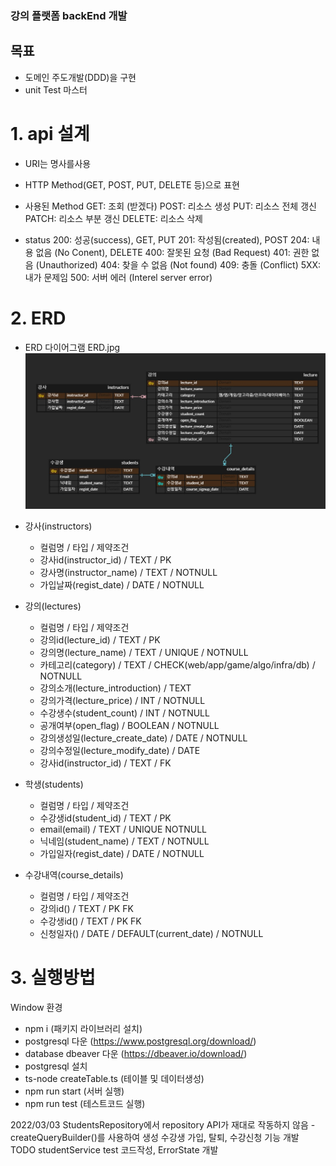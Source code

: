 ### 강의 플랫폼 backEnd 개발

## 목표

- 도메인 주도개발(DDD)을 구현
- unit Test 마스터

# 1. api 설계

- URI는 명사를사용
- HTTP Method(GET, POST, PUT, DELETE 등)으로 표현
- 사용된 Method
  GET: 조회 (받겠다)
  POST: 리소스 생성
  PUT: 리소스 전체 갱신
  PATCH: 리소스 부분 갱신
  DELETE: 리소스 삭제

- status
  200: 성공(success), GET, PUT
  201: 작성됨(created), POST
  204: 내용 없음 (No Conent), DELETE
  400: 잘못된 요청 (Bad Request)
  401: 권한 없음 (Unauthorized)
  404: 찾을 수 없음 (Not found)
  409: 충돌 (Conflict)
  5XX: 내가 문제임
  500: 서버 에러 (Interel server error)

# 2. ERD

- ERD 다이어그램
  ERD.jpg
  ![Alt text](./ERD.jpg)

- 강사(instructors)

  - 컬럼명 / 타입 / 제약조건
  - 강사id(instructor_id) / TEXT / PK
  - 강사명(instructor_name) / TEXT / NOTNULL
  - 가입날짜(regist_date) / DATE / NOTNULL

- 강의(lectures)

  - 컬럼명 / 타입 / 제약조건
  - 강의id(lecture_id) / TEXT / PK
  - 강의명(lecture_name) / TEXT / UNIQUE / NOTNULL
  - 카테고리(category) / TEXT / CHECK(web/app/game/algo/infra/db) / NOTNULL
  - 강의소개(lecture_introduction) / TEXT
  - 강의가격(lecture_price) / INT / NOTNULL
  - 수강생수(student_count) / INT / NOTNULL
  - 공개여부(open_flag) / BOOLEAN / NOTNULL
  - 강의생성일(lecture_create_date) / DATE / NOTNULL
  - 강의수정일(lecture_modify_date) / DATE
  - 강사id(instructor_id) / TEXT / FK

- 학생(students)

  - 컬럼명 / 타입 / 제약조건
  - 수강생id(student_id) / TEXT / PK
  - email(email) / TEXT / UNIQUE NOTNULL
  - 닉네임(student_name) / TEXT / NOTNULL
  - 가입일자(regist_date) / DATE / NOTNULL

- 수강내역(course_details)
  - 컬럼명 / 타입 / 제약조건
  - 강의id() / TEXT / PK FK
  - 수강생id() / TEXT / PK FK
  - 신청일자() / DATE / DEFAULT(current_date) / NOTNULL

# 3. 실행방법

Window 환경

- npm i (패키지 라이브러리 설치)
- postgresql 다운 (https://www.postgresql.org/download/)
- database dbeaver 다운 (https://dbeaver.io/download/)
- postgresql 설치
- ts-node createTable.ts (테이블 및 데이터생성)
- npm run start (서버 실행)
- npm run test (테스트코드 실행)

2022/03/03
StudentsRepository에서 repository API가 재대로 작동하지 않음 - createQueryBuilder()를 사용하여 생성
수강생 가입, 탈퇴, 수강신청 기능 개발
TODO studentService test 코드작성, ErrorState 개발
